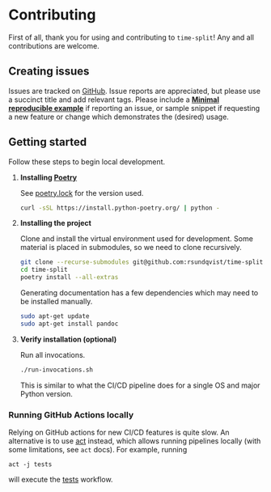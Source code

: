 # Contributing <!-- omit in toc -->

First of all, thank you for using and contributing to `time-split`! Any and all contributions are welcome.

## Creating issues
Issues are tracked on [GitHub](https://github.com/rsundqvist/time-split/issues). Issue
reports are appreciated, but please use a succinct title and add relevant tags.
Please include a [**Minimal reproducible example**][minimal-reproducible-example]
if reporting an issue, or sample snippet if requesting a new feature or change 
which demonstrates the (desired) usage.

[minimal-reproducible-example]: https://stackoverflow.com/help/minimal-reproducible-example

## Getting started
Follow these steps to begin local development.

1. **Installing [Poetry](https://python-poetry.org/docs/)**
   
   See [poetry.lock](https://github.com/rsundqvist/time-split/blob/master/poetry.lock) for the version used.
   ```bash
   curl -sSL https://install.python-poetry.org/ | python -
   ```

2. **Installing the project**
   
   Clone and install the virtual environment used for development. Some material
   is placed in submodules, so we need to clone recursively.
   ```bash
   git clone --recurse-submodules git@github.com:rsundqvist/time-split.git
   cd time-split
   poetry install --all-extras
   ```
   
   Generating documentation has a few dependencies which may need to be installed
   manually.
   ```bash
   sudo apt-get update
   sudo apt-get install pandoc
   ```
   
3. **Verify installation (optional)**

   Run all invocations.
   ```bash
   ./run-invocations.sh
   ```
   This is similar to what the CI/CD pipeline does for a single OS and major Python version.

### Running GitHub Actions locally
Relying on GitHub actions for new CI/CD features is quite slow. An alternative is to use 
[act](https://github.com/nektos/act) instead, which allows running pipelines locally (with some limitations, see `act` 
docs). For example, running

```shell
act -j tests
```

will execute the [tests](https://github.com/rsundqvist/time-split/blob/master/.github/workflows/tests.yml) workflow.
